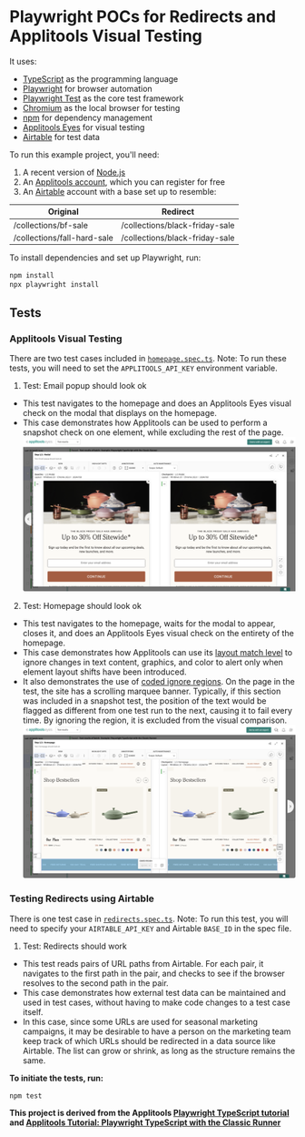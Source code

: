 # Playwright POCs for Redirects and Applitools Visual Testing

It uses:

* [TypeScript](https://www.typescriptlang.org/) as the programming language
* [Playwright](https://playwright.dev/) for browser automation
* [Playwright Test](https://playwright.dev/docs/api/class-test) as the core test framework
* [Chromium](https://www.chromium.org/chromium-projects/) as the local browser for testing
* [npm](https://www.npmjs.com/) for dependency management
* [Applitools Eyes](https://applitools.com/platform/eyes/) for visual testing
* [Airtable](https://airtable.com/) for test data

To run this example project, you'll need:
1. A recent version of [Node.js](https://nodejs.org/en/download/)
2. An [Applitools account](https://auth.applitools.com/users/register), which you can register for free
3. An [Airtable](https://airtable.com/) account with a base set up to resemble:

| Original | Redirect |
| --- | --- |
| /collections/bf-sale | /collections/black-friday-sale |
| /collections/fall-hard-sale | /collections/black-friday-sale |
 

To install dependencies and set up Playwright, run:

```
npm install
npx playwright install
```

## Tests
### Applitools Visual Testing
There are two test cases included in [`homepage.spec.ts`](tests/homepage.spec.ts).
Note: To run these tests, you will need to set the `APPLITOOLS_API_KEY` environment variable.

1. Test: Email popup should look ok

* This test navigates to the homepage and does an Applitools Eyes visual check on the modal that displays on the homepage. 
* This case demonstrates how Applitools can be used to perform a snapshot check on one element, while excluding the rest of the page.
![Component Snapshot](images/component-snapshot.png)

2. Test: Homepage should look ok

* This test navigates to the homepage, waits for the modal to appear, closes it, and does an Applitools Eyes visual check on the entirety of the homepage. 
* This case demonstrates how Applitools can use its [layout match level](https://applitools.com/docs/common/cmn-eyes-match-levels.html) to ignore changes in text content, graphics, and color to alert only when element layout shifts have been introduced.
* It also demonstrates the use of [coded ignore regions](https://help.applitools.com/hc/en-us/articles/360007188211-Coded-Ignore-Regions). On the page in the test, the site has a scrolling marquee banner. Typically, if this section was included in a snapshot test, the position of the text would be flagged as different from one test run to the next, causing it to fail every time. By ignoring the region, it is excluded from the visual comparison.
![Coded Ignore](images/coded-ignore-region.png)

### Testing Redirects using Airtable

There is one test case in [`redirects.spec.ts`](tests/redirects.spec.ts).
Note: To run this test, you will need to specify your `AIRTABLE_API_KEY` and Airtable `BASE_ID` in the spec file.

1. Test: Redirects should work

* This test reads pairs of URL paths from Airtable. For each pair, it navigates to the first path in the pair, and checks to see if the browser resolves to the second path in the pair.
* This case demonstrates how external test data can be maintained and used in test cases, without having to make code changes to a test case itself. 
* In this case, since some URLs are used for seasonal marketing campaigns, it may be desirable to have a person on the marketing team keep track of which URLs should be redirected in a data source like Airtable. The list can grow or shrink, as long as the structure remains the same.


**To initiate the tests, run:**

```
npm test
```

**This project is derived from the Applitools 
[Playwright TypeScript tutorial](https://applitools.com/tutorials/quickstart/web/playwright/typescript) and [Applitools Tutorial: Playwright TypeScript with the Classic Runner](https://github.com/applitools/example-playwright-typescript-classic)**
